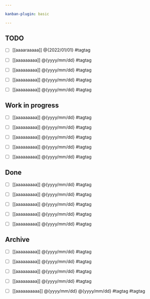 ```yaml
---

kanban-plugin: basic

---
```


## TODO

- [ ] [[aaaaraaaaa]]
@{2022/01/01}
#tagtag

- [ ] [[aaaaaaaaa]]
@{yyyy/mm/dd}
#tagtag

- [ ] [[aaaaaaaaa]]
@{yyyy/mm/dd}
#tagtag

- [ ] [[aaaaaaaaa]]
@{yyyy/mm/dd}
#tagtag

- [ ] [[aaaaaaaaa]]
@{yyyy/mm/dd}
#tagtag

## Work in progress

- [ ] [[aaaaaaaaa]]
@{yyyy/mm/dd}
#tagtag

- [ ] [[aaaaaaaaa]]
@{yyyy/mm/dd}
#tagtag

- [ ] [[aaaaaaaaa]]
@{yyyy/mm/dd}
#tagtag

- [ ] [[aaaaaaaaa]]
@{yyyy/mm/dd}
#tagtag

- [ ] [[aaaaaaaaa]]
@{yyyy/mm/dd}
#tagtag

## Done

- [ ] [[aaaaaaaaa]]
@{yyyy/mm/dd}
#tagtag

- [ ] [[aaaaaaaaa]]
@{yyyy/mm/dd}
#tagtag

- [ ] [[aaaaaaaaa]]
@{yyyy/mm/dd}
#tagtag

- [ ] [[aaaaaaaaa]]
@{yyyy/mm/dd}
#tagtag

- [ ] [[aaaaaaaaa]]
@{yyyy/mm/dd}
#tagtag

## Archive

- [ ] [[aaaaaaaaa]]
@{yyyy/mm/dd}
#tagtag

- [ ] [[aaaaaaaaa]]
@{yyyy/mm/dd}
#tagtag

- [ ] [[aaaaaaaaa]]
@{yyyy/mm/dd}
#tagtag

- [ ] [[aaaaaaaaa]]
@{yyyy/mm/dd}
#tagtag

- [ ] [[aaaaaaaaaa]]
@{yyyy/mm/dd}
@{yyyy/mm/dd}
#tagtag
#tagtag
